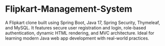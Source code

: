 # Flipkart-Management-System
A Flipkart clone built using Spring Boot, Java 17, Spring Security, Thymeleaf, and MySQL. It features secure user registration and login, role-based authentication, dynamic HTML rendering, and MVC architecture. Ideal for learning modern Java web app development with real-world practices.
